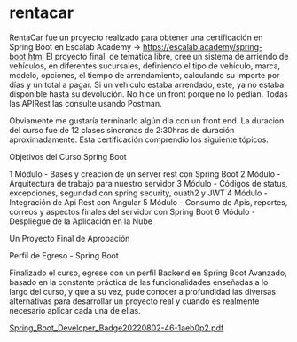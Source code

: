 # rentacar
RentaCar fue un proyecto realizado para obtener una certificación en Spring Boot en Escalab Academy -> https://escalab.academy/spring-boot.html 
El proyecto final, de temática libre, cree un sistema de arriendo de vehículos, en diferentes sucursales, definiendo el tipo de vehículo, marca, modelo, opciones,
el tiempo de arrendamiento, calculando su importe por días y un total a pagar. Si un vehiculo estaba arrendado, este, ya no estaba disponible
hasta su devolución. No hice un front porque no lo pedían. Todas las APIRest las consulte usando Postman.

Obviamente me gustaría terminarlo algún dia con un front end. La duración del curso fue de 12 clases sincronas de 2:30hras de duración aproximadamente. 
Esta certificación comprendio los siguiente tópicos.

Objetivos del Curso Spring Boot

1
Módulo - Bases y creación de un server rest con Spring Boot
2
Módulo - Arquitectura de trabajo para nuestro servidor
3
Módulo - Códigos de status, excepciones, seguridad con spring security, ouath2 y JWT
4
Módulo - Integración de Api Rest con Angular
5
Módulo - Consumo de Apis, reportes, correos y aspectos finales del servidor con Spring Boot
6
Módulo - Despliegue de la Aplicación en la Nube

Un Proyecto Final de Aprobación

Perfil de Egreso - Spring Boot

Finalizado el curso, egrese con un perfil Backend en Spring Boot Avanzado, basado en la constante práctica de las funcionalidades
enseñadas a lo largo del curso, y que a su vez, pude conocer a profundidad las diversas alternativas para desarrollar un
proyecto real y cuando es realmente necesario aplicar cada una de ellas.

[Spring_Boot_Developer_Badge20220802-46-1aeb0p2.pdf](https://github.com/alreduxy/rentacar/files/9375393/Spring_Boot_Developer_Badge20220802-46-1aeb0p2.pdf)
